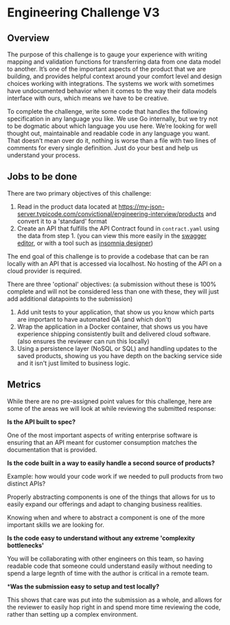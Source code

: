 # Engineering Challenge V3

## Overview

The purpose of this challenge is to gauge your experience with writing mapping and validation functions for transferring data from one data model to another. It’s one of the important aspects of the product that we are building, and provides helpful context around your comfort level and design choices working with integrations. The systems we work with sometimes have undocumented behavior when it comes to the way their data models interface with ours, which means we have to be creative.

To complete the challenge, write some code that handles the following specification in any language you like. We use Go internally, but we try not to be dogmatic about which language you use here. We’re looking for well thought out, maintainable and readable code in any language you want. That doesn’t mean over do it, nothing is worse than a file with two lines of comments for every single definition. Just do your best and help us understand your process.

## Jobs to be done

There are two primary objectives of this challenge:

1. Read in the product data located at https://my-json-server.typicode.com/convictional/engineering-interview/products and convert it to a 'standard' format
1. Create an API that fulfills the API Contract found in `contract.yaml` using the data from step 1. (you can view this more easily in the [swagger editor](https://editor.swagger.io/), or with a tool such as [insomnia designer](https://insomnia.rest/products/designer/))

The end goal of this challenge is to provide a codebase that can be ran locally with an API that is accessed via localhost. No hosting of the API on a cloud provider is required.

There are three 'optional' objectives: (a submission without these is 100% complete and will not be considered less than one with these, they will just add additional datapoints to the submission)

1. Add unit tests to your application, that show us you know which parts are important to have automated QA (and which don't)
1. Wrap the application in a Docker container, that shows us you have experience shipping consistently built and delivered cloud software. (also ensures the reviewer can run this locally)
1. Using a persistence layer (NoSQL or SQL) and handling updates to the saved products, showing us you have depth on the backing service side and it isn't just limited to business logic.

## Metrics

While there are no pre-assigned point values for this challenge, here are some of the areas we will look at while reviewing the submitted response:

**Is the API built to spec?**

One of the most important aspects of writing enterprise software is ensuring that an API meant for customer consumption matches the documentation that is provided.

**Is the code built in a way to easily handle a second source of products?**

Example: how would your code work if we needed to pull products from two distinct APIs?

Properly abstracting components is one of the things that allows for us to easily expand our offerings and adapt to changing business realities.

Knowing when and where to abstract a component is one of the more important skills we are looking for.

**Is the code easy to understand without any extreme 'complexity bottlenecks'**

You will be collaborating with other engineers on this team, so having readable code that someone could understand easily without needing to spend a large legnth of time with the author is critical in a remote team.

***Was the submission easy to setup and test locally?**

This shows that care was put into the submission as a whole, and allows for the reviewer to easily hop right in and spend more time reviewing the code, rather than setting up a complex environment.